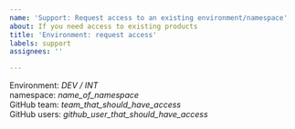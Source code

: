```yaml
---
name: 'Support: Request access to an existing environment/namespace'
about: If you need access to existing products
title: 'Environment: request access'
labels: support
assignees: ''

---
```


Environment: *DEV / INT*  
namespace: *name_of_namespace*  
GitHub team: *team_that_should_have_access*  
GitHub users: *github_user_that_should_have_access*
